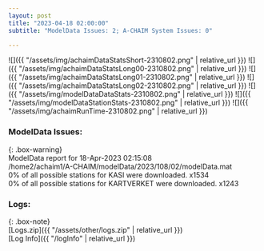 ```yaml
---
layout: post
title: "2023-04-18 02:00:00"
subtitle: "ModelData Issues: 2; A-CHAIM System Issues: 0"

---
```


![]({{ "/assets/img/achaimDataStatsShort-2310802.png" | relative_url }})
![]({{ "/assets/img/achaimDataStatsLong00-2310802.png" | relative_url }})
![]({{ "/assets/img/achaimDataStatsLong01-2310802.png" | relative_url }})
![]({{ "/assets/img/achaimDataStatsLong02-2310802.png" | relative_url }})
![]({{ "/assets/img/modelDataDataStats-2310802.png" | relative_url }})
![]({{ "/assets/img/modelDataStationStats-2310802.png" | relative_url }})
![]({{ "/assets/img/achaimRunTime-2310802.png" | relative_url }})


### ModelData Issues:  
  
{: .box-warning}  
 ModelData report for 18-Apr-2023 02:15:08   
 /home2/achaim1/A-CHAIM/modelData/2023/108/02/modelData.mat   
 0% of all possible stations for KASI were downloaded. x1534   
 0% of all possible stations for KARTVERKET were downloaded. x1243   
  


### Logs:  
  
{: .box-note}  
[Logs.zip]({{ "/assets/other/logs.zip" | relative_url }})  
[Log Info]({{ "/logInfo" | relative_url }})  
